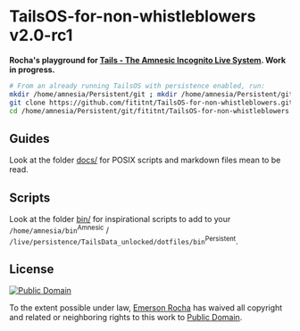 # TailsOS-for-non-whistleblowers v2.0-rc1
**Rocha's playground for [Tails - The Amnesic Incognito Live System](https://tails.boum.org/). Work in progress.**

```bash
# From an already running TailsOS with persistence enabled, run:
mkdir /home/amnesia/Persistent/git ; mkdir /home/amnesia/Persistent/git/fititnt/ ; cd /home/amnesia/Persistent/git/fititnt
git clone https://github.com/fititnt/TailsOS-for-non-whistleblowers.git
cd /home/amnesia/Persistent/git/fititnt/TailsOS-for-non-whistleblowers
```

## Guides

Look at the folder [docs/](docs/) for POSIX scripts and markdown files mean to be read.

<!--
- [docs/git-setup.sh](docs/git-setup.sh)
- [docs/where-is-my-data-on-tails.md](docs/where-is-my-data-on-tails.md)
- [docs/password-manangement.md](docs/password-manangement.md)
- [docs/backup-and-recovery.md](docs/backup-and-recovery.md)
- [docs/portable-software.sh](docs/portable-software.sh)
- [docs/cryptomator-setup.sh](docs/cryptomator-setup.sh)
- **VSCode**
  - [docs/vscode-portable-setup.sh](docs/vscode-portable-setup.sh)
  - [docs/vscode-deb-setup.sh](docs/vscode-portable-setup.sh) (not working)
- **Terminal customization (i.e. command line, cli...)**
  - [docs/bash-setup.sh](docs/zsh-setup.sh)
  - [docs/zsh-setup.sh](docs/zsh-setup.sh)
  - [docs/oh-my-zsh-setup.sh](docs/oh-my-zsh-setup.sh)
  - [MVP of Oh My Zsh on TailsOS #5 (external link)](https://github.com/fititnt/TailsOS-for-non-whistleblowers/issues/5)
-->

## Scripts

Look at the folder [bin/](bin/) for inspirational scripts to add to your
`/home/amnesia/bin`<sup>Amnesic</sup> /
`/live/persistence/TailsData_unlocked/dotfiles/bin`<sup>Persistent</sup>.

<!--

  ## Rocha to-do list
In addition to [fititnt/TailsOS-for-non-whistleblowers/issues](https://github.com/fititnt/TailsOS-for-non-whistleblowers/issues):

1. <s>Restart from my main OS on Tails and Commit from there</s>
2. <s>Do commits via git, and not via GitHub web interface</s>
3. Fix issue `Error: net::ERR_CONNECTION_REFUSED` on VSCode when trying to check for extensions
4. <s>When 2 is solved, divide on this project in different scripts</s>
5. Send e-mail with Tunderbird
6. Send e-mail with Tunderbird, but now encrypted
7. Persistence: keep changes on Wallpaper (yes, TailsOS by default clean everyting)
8. <s>Persistence: remember (or re-insert on demand) `config --global user.name/user.email`</s>
9. Discover how to customize Keyboard layout to Brazilian ABNT (the one with `ç`)

-->

## License

[![Public Domain](https://i.creativecommons.org/p/zero/1.0/88x31.png)](UNLICENSE)

To the extent possible under law, [Emerson Rocha](https://github.com/fititnt)
has waived all copyright and related or neighboring rights to this work to
[Public Domain](UNLICENSE).
